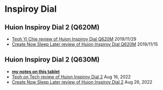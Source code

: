 # Inspiroy Dial

## Huion Inspiroy Dial 2 (Q620M)

* [Teoh Yi Chie review of Huion Inspiroy Dial Q620M](https://www.youtube.com/watch?v=H9QlNORStn8) 2019/11/29
* [Create Now Sleep Later review of Huion Inspiroy Dial Q620M](https://www.youtube.com/watch?v=2kKFIaJ\_XHQ) 2019/11/15

## Huion Inspiroy Dial 2 (Q630M)

* [**my notes on this tablet**](7p-notes-huion-inspiroy-dial-2.md)
* [Teoh on Tech review of Huion Inspiroy Dial 2](https://youtu.be/OCNsJ1gqnZ0) Aug 16, 2022
* [Create Now Sleep Later review of Huion Inspiroy Dial 2](https://youtu.be/mXKoWtvKDi0) Aug 26, 2022&#x20;
